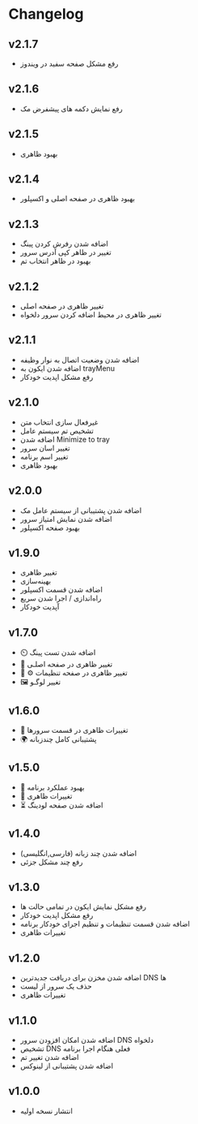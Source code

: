 # Changelog

## v2.1.7

- رفع مشکل صفحه سفید در ویندوز

## v2.1.6

- رفع نمایش دکمه های پیشفرض مک

## v2.1.5

- بهبود ظاهری

## v2.1.4

- بهبود ظاهری در صفحه اصلی و اکسپلور

## v2.1.3

- اضافه شدن رفرش کردن پینگ
- تغییر در ظاهر کپی آدرس سرور
- بهبود در ظاهر انتخاب تم

## v2.1.2

- تغییر ظاهری در صفحه اصلی
- تغییر ظاهری در محیط اضافه کردن سرور دلخواه

## v2.1.1

- اضافه شدن وضعیت اتصال به نوار وظیفه
- اضافه شدن ایکون به trayMenu
- رفع مشکل اپدیت خودکار

## v2.1.0

- غیرفعال سازی انتخاب متن
- تشخیص تم سیستم عامل
- اضافه شدن Minimize to tray
- تغییر اسان سرور
- تغییر اسم برنامه
- بهبود ظاهری

## v2.0.0

- اضافه شدن پشتیبانی از سیستم عامل مک
- اضافه شدن نمایش امتیاز سرور
- بهبود صفحه اکسپلور

## v1.9.0

- تغییر ظاهری
- بهینه‌سازی
- اضافه شدن قسمت اکسپلور
- راه‌اندازی / اجرا شدن سریع
- آپدیت خودکار

## v1.7.0

- ⏲️ اضافه شدن تست پینگ
- 🎨 تغییر ظاهری در صفحه اصلـی
- 🎨 ⚙️ تغییر ظاهری در صفحه تنظیمات
- 🖼️ تغییر لوگـو

## v1.6.0

- 🎨 تغییرات ظاهری در قسمت سرورها
- 🌍 پشتیبانی کامل چندزبانه

## v1.5.0

- 🧹 بهبود عملکرد برنامه
- 🎨 تغییرات ظاهری
- ⏳ اضافه شدن صفحه لودینگ

## v1.4.0

- اضافه شدن چند زبانه (فارسی,انگلیسی)
- رفع چند مشکل جزئی

## v1.3.0

- رفع مشکل نمایش ایکون در تمامی حالت ها
- رفع مشکل اپدیت خودکار
- اضافه شدن قسمت تنظیمات و تنظیم اجرای خودکار برنامه
- تغییرات ظاهری

## v1.2.0

- اضافه شدن مخزن برای دریافت جدیدترین DNS ها
- حذف یک سرور از لیست
- تغییرات ظاهری

## v1.1.0

- اضافه شدن امکان افزودن سرور DNS دلخواه
- تشخیص DNS فعلی هنگام اجرا برنامه
- اضافه شدن تغییر تم
- اضافه شدن پشتیبانی از لینوکس

## v1.0.0

- انتشار نسخه اولیه
